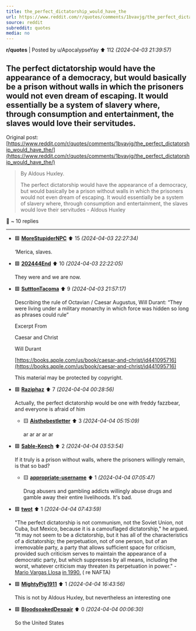 ```yaml
---
title: the_perfect_dictatorship_would_have_the
url: https://www.reddit.com/r/quotes/comments/1bvavjg/the_perfect_dictatorship_would_have_the/
source: reddit
subreddit: quotes
media: no
---
```

**r/quotes** | Posted by u/ApocalypseYay ⬆️ 112 _(2024-04-03 21:39:57)_

## The perfect dictatorship would have the appearance of a democracy, but would basically be a prison without walls in which the prisoners would not even dream of escaping. It would essentially be a system of slavery where, through consumption and entertainment, the slaves would love their servitudes.

Original post: [https://www.reddit.com/r/quotes/comments/1bvavjg/the_perfect_dictatorship_would_have_the/](https://www.reddit.com/r/quotes/comments/1bvavjg/the_perfect_dictatorship_would_have_the/)

> By Aldous Huxley. 
> 
> The perfect dictatorship would have the appearance of a democracy, but would basically be a prison without walls in which the prisoners would not even dream of escaping. It would essentially be a system of slavery where, through consumption and entertainment, the slaves would love their servitudes - Aldous Huxley

💬 ~ 10 replies

---

* 🟩 **[MoreStupiderNPC](https://www.reddit.com/user/MoreStupiderNPC)** ⬆️ 15 _(2024-04-03 22:27:34)_

	‘Merica, slaves.

* 🟩 **[202444End](https://www.reddit.com/user/202444End)** ⬆️ 10 _(2024-04-03 22:22:05)_

	They were and we are now.

* 🟩 **[SutttonTacoma](https://www.reddit.com/user/SutttonTacoma)** ⬆️ 9 _(2024-04-03 21:57:17)_

	Describing the rule of Octavian / Caesar Augustus, Will Durant: “They were living under a military monarchy in which force was hidden so long as phrases could rule”

	Excerpt From

	Caesar and Christ

	Will Durant

	[https://books.apple.com/us/book/caesar-and-christ/id441095716](https://books.apple.com/us/book/caesar-and-christ/id441095716)

	This material may be protected by copyright.

* 🟩 **[Raziphaz](https://www.reddit.com/user/Raziphaz)** ⬆️ 7 _(2024-04-04 00:28:56)_

	Actually, the perfect dictatorship would be one with freddy fazzbear, and everyone is afraid of him

	* 🟨 **[Aisthebestletter](https://www.reddit.com/user/Aisthebestletter)** ⬆️ 3 _(2024-04-04 05:15:09)_

		ar ar ar ar ar

* 🟩 **[Sable-Keech](https://www.reddit.com/user/Sable-Keech)** ⬆️ 2 _(2024-04-04 03:53:54)_

	If it truly is a prison without walls, where the prisoners willingly remain, is that so bad?

	* 🟨 **[appropriate-username](https://www.reddit.com/user/appropriate-username)** ⬆️ 1 _(2024-04-04 07:05:47)_

		Drug abusers and gambling addicts willingly abuse drugs and gamble away their entire livelihoods. It's bad.

* 🟩 **[twot](https://www.reddit.com/user/twot)** ⬆️ 1 _(2024-04-04 07:43:59)_

	"The perfect dictatorship is not communism, not the Soviet Union, not Cuba, but Mexico, because it is a camouflaged dictatorship," he argued. "It may not seem to be a dictatorship, but it has all of the characteristics of a dictatorship; the perpetuation, not of one person, but of an irremovable party, a party that allows sufficient space for criticism, provided such criticism serves to maintain the appearance of a democratic party, but which suppresses by all means, including the worst, whatever criticism may threaten its perpetuation in power." - [Mario Vargas Llosa](https://en.wikipedia.org/wiki/Mario_Vargas_Llosa) [in 1990.](https://www.multinationalmonitor.org/hyper/issues/1993/10/mm1093_05.html) ( re NAFTA)

* 🟩 **[MightyPig1911](https://www.reddit.com/user/MightyPig1911)** ⬆️ 1 _(2024-04-04 16:43:56)_

	This is not by Aldous Huxley, but nevertheless an interesting one

* 🟩 **[BloodsoakedDespair](https://www.reddit.com/user/BloodsoakedDespair)** ⬆️ 0 _(2024-04-04 00:06:30)_

	So the United States


